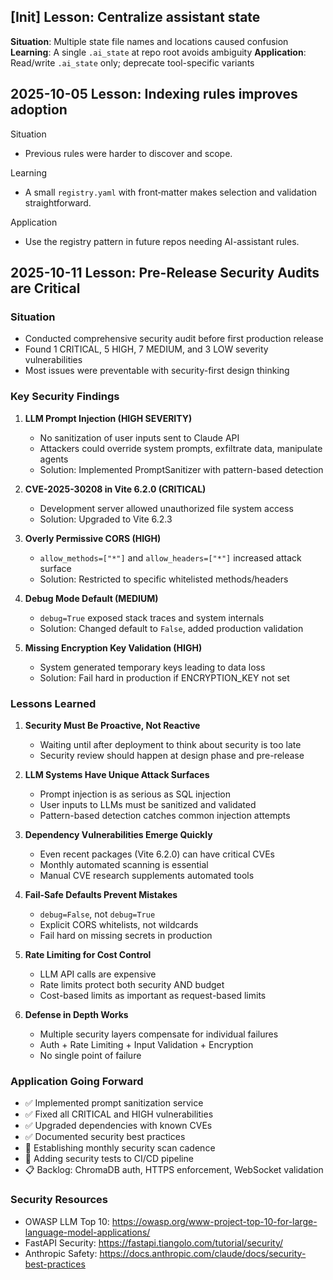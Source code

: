 ## [Init] Lesson: Centralize assistant state
**Situation**: Multiple state file names and locations caused confusion
**Learning**: A single `.ai_state` at repo root avoids ambiguity
**Application**: Read/write `.ai_state` only; deprecate tool-specific variants

## 2025-10-05 Lesson: Indexing rules improves adoption

Situation
- Previous rules were harder to discover and scope.

Learning
- A small `registry.yaml` with front‑matter makes selection and validation straightforward.

Application
- Use the registry pattern in future repos needing AI-assistant rules.

## 2025-10-11 Lesson: Pre-Release Security Audits are Critical

### Situation
- Conducted comprehensive security audit before first production release
- Found 1 CRITICAL, 5 HIGH, 7 MEDIUM, and 3 LOW severity vulnerabilities
- Most issues were preventable with security-first design thinking

### Key Security Findings

1. **LLM Prompt Injection (HIGH SEVERITY)**
   - No sanitization of user inputs sent to Claude API
   - Attackers could override system prompts, exfiltrate data, manipulate agents
   - Solution: Implemented PromptSanitizer with pattern-based detection

2. **CVE-2025-30208 in Vite 6.2.0 (CRITICAL)**
   - Development server allowed unauthorized file system access
   - Solution: Upgraded to Vite 6.2.3

3. **Overly Permissive CORS (HIGH)**
   - `allow_methods=["*"]` and `allow_headers=["*"]` increased attack surface
   - Solution: Restricted to specific whitelisted methods/headers

4. **Debug Mode Default (MEDIUM)**
   - `debug=True` exposed stack traces and system internals
   - Solution: Changed default to `False`, added production validation

5. **Missing Encryption Key Validation (HIGH)**
   - System generated temporary keys leading to data loss
   - Solution: Fail hard in production if ENCRYPTION_KEY not set

### Lessons Learned

1. **Security Must Be Proactive, Not Reactive**
   - Waiting until after deployment to think about security is too late
   - Security review should happen at design phase and pre-release

2. **LLM Systems Have Unique Attack Surfaces**
   - Prompt injection is as serious as SQL injection
   - User inputs to LLMs must be sanitized and validated
   - Pattern-based detection catches common injection attempts

3. **Dependency Vulnerabilities Emerge Quickly**
   - Even recent packages (Vite 6.2.0) can have critical CVEs
   - Monthly automated scanning is essential
   - Manual CVE research supplements automated tools

4. **Fail-Safe Defaults Prevent Mistakes**
   - `debug=False`, not `debug=True`
   - Explicit CORS whitelists, not wildcards
   - Fail hard on missing secrets in production

5. **Rate Limiting for Cost Control**
   - LLM API calls are expensive
   - Rate limits protect both security AND budget
   - Cost-based limits as important as request-based limits

6. **Defense in Depth Works**
   - Multiple security layers compensate for individual failures
   - Auth + Rate Limiting + Input Validation + Encryption
   - No single point of failure

### Application Going Forward

- ✅ Implemented prompt sanitization service
- ✅ Fixed all CRITICAL and HIGH vulnerabilities
- ✅ Upgraded dependencies with known CVEs
- ✅ Documented security best practices
- 🔄 Establishing monthly security scan cadence
- 🔄 Adding security tests to CI/CD pipeline
- 📋 Backlog: ChromaDB auth, HTTPS enforcement, WebSocket validation

### Security Resources

- OWASP LLM Top 10: https://owasp.org/www-project-top-10-for-large-language-model-applications/
- FastAPI Security: https://fastapi.tiangolo.com/tutorial/security/
- Anthropic Safety: https://docs.anthropic.com/claude/docs/security-best-practices
